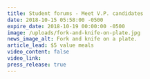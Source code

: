 ```yaml
---
title: Student forums - Meet V.P. candidates
date: 2018-10-15 05:58:00 -0500
expire_date: 2018-10-19 00:00:00 -0500
image: /uploads/fork-and-knife-on-plate.jpg
news_image_alt: Fork and knife on a plate.
article_lead: $5 value meals
video_content: false
video_link:
press_release: true
---
```

